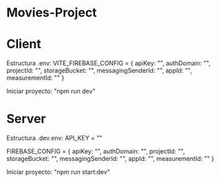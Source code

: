 # Movies-Project

# Client

Estructura .env:
  VITE_FIREBASE_CONFIG = {
    apiKey: "",
    authDomain: "",
    projectId: "",
    storageBucket: "",
    messagingSenderId: "",
    appId: "",
    measurementId: ""
  }
 
 Iniciar proyecto: 
  "npm run dev"

# Server

Estructura .dev.env:
  API_KEY = ""

  FIREBASE_CONFIG = {
      apiKey: "",
      authDomain: "",
      projectId: "",
      storageBucket: "",
      messagingSenderId: "",
      appId: "",
      measurementId: ""
  }
 
 Iniciar proyecto: 
  "npm run start:dev"
